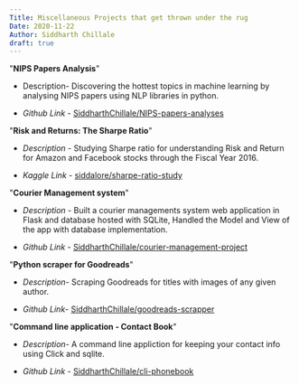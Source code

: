 ```yaml
---
Title: Miscellaneous Projects that get thrown under the rug
Date: 2020-11-22
Author: Siddharth Chillale
draft: true
---
```


"**NIPS Papers Analysis**"

- Description- Discovering the hottest topics in machine learning by analysing NIPS papers using NLP libraries in python.

- _Github Link_ - [SiddharthChillale/NIPS-papers-analyses](https://github.com/SiddharthChillale/NIPS-papers-analyses)

"**Risk and Returns: The Sharpe Ratio**"

- _Description_ - Studying Sharpe ratio for understanding Risk and Return for Amazon and Facebook stocks through the Fiscal Year 2016.

- _Kaggle Link_ - [siddalore/sharpe-ratio-study](https://www.kaggle.com/siddalore/sharpe-ratio-study)

"**Courier Management system**"

- _Description_ - Built a courier managements system web application in Flask and database hosted with SQLite, Handled the Model and View of the app with database implementation.

- _Github Link_ - [SiddharthChillale/courier-management-project](https://github.com/SiddharthChillale/courier-management-project/)

"**Python scraper for Goodreads**"

- _Description_- Scraping Goodreads for titles with images of any given author.

- _Github Link_- [SiddharthChillale/goodreads-scrapper](https://github.com/SiddharthChillale/goodreads-scrapper)

"**Command line application - Contact Book**"

- _Description_- A command line appliction for keeping your contact info using Click and sqlite.

- _Github Link_ - [SiddharthChillale/cli-phonebook](https://github.com/SiddharthChillale/cli-phonebook)
